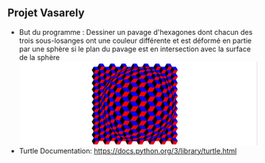 ## Projet Vasarely
* But du programme :
Dessiner un pavage d'hexagones dont chacun des trois sous-losanges ont une couleur différente et est déformé en partie par une sphère si le plan du pavage est en intersection avec la surface de la sphère
![](https://github.com/parhamoyan/Projet-Vasarely/blob/master/vasarely.png)
* Turtle Documentation: https://docs.python.org/3/library/turtle.html
